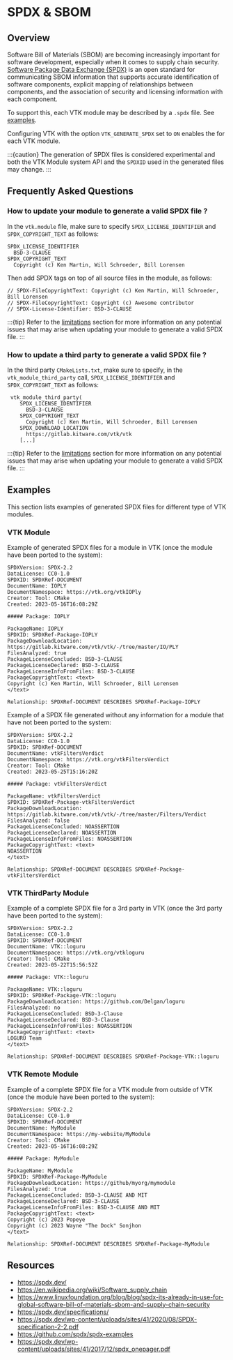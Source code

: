 # SPDX & SBOM

## Overview

Software Bill of Materials (SBOM) are becoming increasingly important for
software development, especially when it comes to supply chain security.
[Software Package Data Exchange (SPDX)](https://spdx.dev/) is an open standard
for communicating SBOM information that supports accurate identification of
software components, explicit mapping of relationships between components,
and the association of security and licensing information with each component.

To support this, each VTK module may be described by a `.spdx` file. See [examples](#examples).

Configuring VTK with the option `VTK_GENERATE_SPDX` set to `ON` enables the
[](/api/cmake/ModuleSystem.md#spdx-files-generation) for each VTK module.

:::{caution}
The generation of SPDX files is considered experimental and both the VTK Module system
API and the `SPDXID` used in the generated files may change.
:::

## Frequently Asked Questions

### How to update your module to generate a valid SPDX file ?

In the `vtk.module` file, make sure to specify `SPDX_LICENSE_IDENTIFIER` and `SPDX_COPYRIGHT_TEXT`
as follows:

```
SPDX_LICENSE_IDENTIFIER
  BSD-3-CLAUSE
SPDX_COPYRIGHT_TEXT
  Copyright (c) Ken Martin, Will Schroeder, Bill Lorensen
```

Then add SPDX tags on top of all source files in the module, as follows:

```
// SPDX-FileCopyrightText: Copyright (c) Ken Martin, Will Schroeder, Bill Lorensen
// SPDX-FileCopyrightText: Copyright (c) Awesome contributor
// SPDX-License-Identifier: BSD-3-CLAUSE
```

:::{tip}
Refer to the [limitations](/api/cmake/ModuleSystem.md#limitations) section for more
information on any potential issues that may arise when updating your module to generate
a valid SPDX file.
:::

### How to update a third party to generate a valid SPDX file ?

In the third party `CMakeLists.txt`, make sure to specify, in the `vtk_module_third_party` call,
`SPDX_LICENSE_IDENTIFIER` and `SPDX_COPYRIGHT_TEXT` as follows:

```
 vtk_module_third_party(
    SPDX_LICENSE_IDENTIFIER
      BSD-3-CLAUSE
    SPDX_COPYRIGHT_TEXT
      Copyright (c) Ken Martin, Will Schroeder, Bill Lorensen
    SPDX_DOWNLOAD_LOCATION
      https://gitlab.kitware.com/vtk/vtk
    [...]
```

:::{tip}
Refer to the [limitations](/api/cmake/ModuleSystem.md#limitations) section for more
information on any potential issues that may arise when updating your module to generate
a valid SPDX file.
:::

## Examples

This section lists examples of generated SPDX files for different type of VTK modules.

### VTK Module

Example of generated SPDX files for a module in VTK (once the module have been ported to the system):

```
SPDXVersion: SPDX-2.2
DataLicense: CC0-1.0
SPDXID: SPDXRef-DOCUMENT
DocumentName: IOPLY
DocumentNamespace: https://vtk.org/vtkIOPly
Creator: Tool: CMake
Created: 2023-05-16T16:08:29Z

##### Package: IOPLY

PackageName: IOPLY
SPDXID: SPDXRef-Package-IOPLY
PackageDownloadLocation: https://gitlab.kitware.com/vtk/vtk/-/tree/master/IO/PLY
FilesAnalyzed: true
PackageLicenseConcluded: BSD-3-CLAUSE
PackageLicenseDeclared: BSD-3-CLAUSE
PackageLicenseInfoFromFiles: BSD-3-CLAUSE
PackageCopyrightText: <text>
Copyright (c) Ken Martin, Will Schroeder, Bill Lorensen
</text>

Relationship: SPDXRef-DOCUMENT DESCRIBES SPDXRef-Package-IOPLY
```

Example of a SPDX file generated without any information for a module that have not been ported to the system:

```
SPDXVersion: SPDX-2.2
DataLicense: CC0-1.0
SPDXID: SPDXRef-DOCUMENT
DocumentName: vtkFiltersVerdict
DocumentNamespace: https://vtk.org/vtkFiltersVerdict
Creator: Tool: CMake
Created: 2023-05-25T15:16:20Z

##### Package: vtkFiltersVerdict

PackageName: vtkFiltersVerdict
SPDXID: SPDXRef-Package-vtkFiltersVerdict
PackageDownloadLocation: https://gitlab.kitware.com/vtk/vtk/-/tree/master/Filters/Verdict
FilesAnalyzed: false
PackageLicenseConcluded: NOASSERTION
PackageLicenseDeclared: NOASSERTION
PackageLicenseInfoFromFiles: NOASSERTION
PackageCopyrightText: <text>
NOASSERTION
</text>

Relationship: SPDXRef-DOCUMENT DESCRIBES SPDXRef-Package-vtkFiltersVerdict
```

### VTK ThirdParty Module

Example of a complete SPDX file for a 3rd party in VTK (once the 3rd party have been ported to the system):

```
SPDXVersion: SPDX-2.2
DataLicense: CC0-1.0
SPDXID: SPDXRef-DOCUMENT
DocumentName: VTK::loguru
DocumentNamespace: https://vtk.org/vtkloguru
Creator: Tool: CMake
Created: 2023-05-22T15:56:52Z

##### Package: VTK::loguru

PackageName: VTK::loguru
SPDXID: SPDXRef-Package-VTK::loguru
PackageDownloadLocation: https://github.com/Delgan/loguru
FilesAnalyzed: no
PackageLicenseConcluded: BSD-3-Clause
PackageLicenseDeclared: BSD-3-Clause
PackageLicenseInfoFromFiles: NOASSERTION
PackageCopyrightText: <text>
LOGURU Team
</text>

Relationship: SPDXRef-DOCUMENT DESCRIBES SPDXRef-Package-VTK::loguru
```

### VTK Remote Module

Example of a complete SPDX file for a VTK module from outside of VTK (once the module have been ported to the system):

```
SPDXVersion: SPDX-2.2
DataLicense: CC0-1.0
SPDXID: SPDXRef-DOCUMENT
DocumentName: MyModule
DocumentNamespace: https://my-website/MyModule
Creator: Tool: CMake
Created: 2023-05-16T16:08:29Z

##### Package: MyModule

PackageName: MyModule
SPDXID: SPDXRef-Package-MyModule
PackageDownloadLocation: https://github/myorg/mymodule
FilesAnalyzed: true
PackageLicenseConcluded: BSD-3-CLAUSE AND MIT
PackageLicenseDeclared: BSD-3-CLAUSE
PackageLicenseInfoFromFiles: BSD-3-CLAUSE AND MIT
PackageCopyrightText: <text>
Copyright (c) 2023 Popeye
Copyright (c) 2023 Wayne "The Dock" Sonjhon
</text>

Relationship: SPDXRef-DOCUMENT DESCRIBES SPDXRef-Package-MyModule
```

## Resources

- https://spdx.dev/
- https://en.wikipedia.org/wiki/Software_supply_chain
- https://www.linuxfoundation.org/blog/blog/spdx-its-already-in-use-for-global-software-bill-of-materials-sbom-and-supply-chain-security
- https://spdx.dev/specifications/
- https://spdx.dev/wp-content/uploads/sites/41/2020/08/SPDX-specification-2-2.pdf
- https://github.com/spdx/spdx-examples
- https://spdx.dev/wp-content/uploads/sites/41/2017/12/spdx_onepager.pdf
